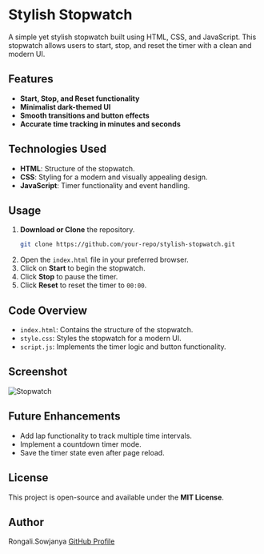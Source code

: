 # Stylish Stopwatch

A simple yet stylish stopwatch built using HTML, CSS, and JavaScript. This stopwatch allows users to start, stop, and reset the timer with a clean and modern UI.

## Features
- **Start, Stop, and Reset functionality**
- **Minimalist dark-themed UI**
- **Smooth transitions and button effects**
- **Accurate time tracking in minutes and seconds**

## Technologies Used
- **HTML**: Structure of the stopwatch.
- **CSS**: Styling for a modern and visually appealing design.
- **JavaScript**: Timer functionality and event handling.

## Usage
1. **Download or Clone** the repository.
   ```sh
   git clone https://github.com/your-repo/stylish-stopwatch.git
   ```
2. Open the `index.html` file in your preferred browser.
3. Click on **Start** to begin the stopwatch.
4. Click **Stop** to pause the timer.
5. Click **Reset** to reset the timer to `00:00`.

## Code Overview
- `index.html`: Contains the structure of the stopwatch.
- `style.css`: Styles the stopwatch for a modern UI.
- `script.js`: Implements the timer logic and button functionality.

## Screenshot
![Stopwatch](https://github.com/user-attachments/assets/cb073883-a847-4eb3-9c10-019c6095923b)

## Future Enhancements
- Add lap functionality to track multiple time intervals.
- Implement a countdown timer mode.
- Save the timer state even after page reload.

## License
This project is open-source and available under the **MIT License**.

## Author
Rongali.Sowjanya 
[GitHub Profile](https://github.com/Rongalisowjanya)

